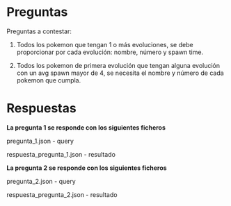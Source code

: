 # Preguntas

Preguntas a contestar:

1. Todos los pokemon que tengan 1 o más evoluciones, se debe proporcionar por
cada evolución: nombre, número y spawn time.

2. Todos los pokemon de primera evolución que tengan alguna evolución con un avg
spawn mayor de 4, se necesita el nombre y número de cada pokemon que cumpla.

# Respuestas

**La pregunta 1 se responde con los siguientes ficheros**

pregunta_1.json - query

respuesta_pregunta_1.json - resultado

**La pregunta 2 se responde con los siguientes ficheros**

pregunta_2.json - query

respuesta_pregunta_2.json - resultado
